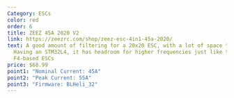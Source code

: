 ```yaml
---
Category: ESCs
color: red
order: 6
title: ZEEZ 45A 2020 V2
link: https://zeezrc.com/shop/zeez-esc-4in1-45a-2020/
text: A good amount of filtering for a 20x20 ESC, with a lot of space to solder.
  Having an STM32L4, it has headroom for higher frequencies just like the other
  F4-based ESCs
price: $68.99
point1: "Nominal Current: 45A"
point2: "Peak Current: 55A"
point3: "Firmware: BLHeli_32"
---
```

